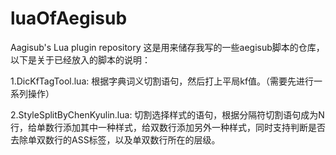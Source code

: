 # luaOfAegisub
Aagisub's Lua plugin repository
这是用来储存我写的一些aegisub脚本的仓库，以下是关于已经放入的脚本的说明：

1.DicKfTagTool.lua:
  根据字典词义切割语句，然后打上平局kf值。（需要先进行一系列操作）
  
2.StyleSplitByChenKyulin.lua:
  切割选择样式的语句，根据分隔符切割语句成为N行，给单数行添加其中一种样式，给双数行添加另外一种样式，同时支持判断是否去除单双数行的ASS标签，以及单双数行所在的层级。
